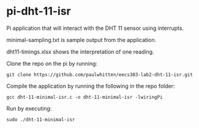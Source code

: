 # pi-dht-11-isr

Pi application that will interact with
the DHT 11 sensor using interrupts.

minimal-sampling.txt is sample output
from the application.

dht11-timings.xlsx shows the interpretation
of one reading.

Clone the repo on the pi by running:
```
git clone https://github.com/paulwhitten/eecs303-lab2-dht-11-isr.git
```

Compile the application by running the following in the repo folder:
```
gcc dht-11-minimal-isr.c -o dht-11-minimal-isr -lwiringPi
```

Run by executing:
```
sudo ./dht-11-minimal-isr
```


